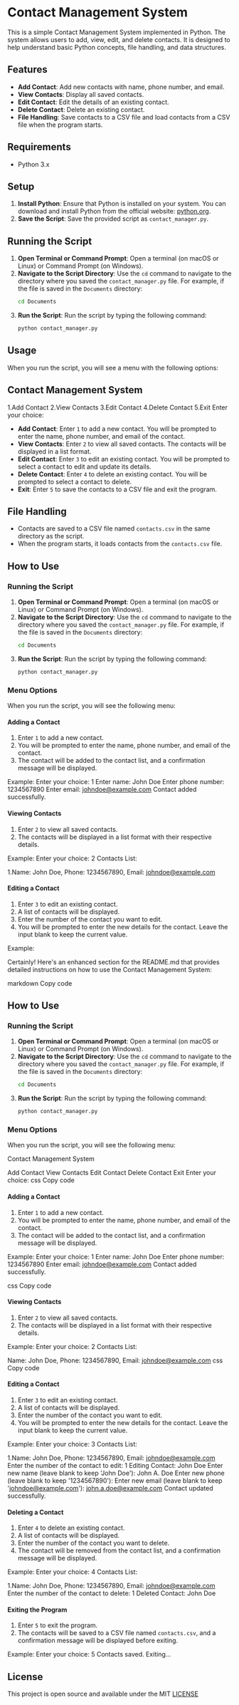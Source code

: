 # Contact Management System

This is a simple Contact Management System implemented in Python. The system allows users to add, view, edit, and delete contacts. It is designed to help understand basic Python concepts, file handling, and data structures.

## Features

- **Add Contact**: Add new contacts with name, phone number, and email.
- **View Contacts**: Display all saved contacts.
- **Edit Contact**: Edit the details of an existing contact.
- **Delete Contact**: Delete an existing contact.
- **File Handling**: Save contacts to a CSV file and load contacts from a CSV file when the program starts.

## Requirements

- Python 3.x

## Setup

1. **Install Python**: Ensure that Python is installed on your system. You can download and install Python from the official website: [python.org](https://www.python.org/downloads/).
2. **Save the Script**: Save the provided script as `contact_manager.py`.

## Running the Script

1. **Open Terminal or Command Prompt**: Open a terminal (on macOS or Linux) or Command Prompt (on Windows).
2. **Navigate to the Script Directory**: Use the `cd` command to navigate to the directory where you saved the `contact_manager.py` file. For example, if the file is saved in the `Documents` directory:
    ```sh
    cd Documents
    ```
3. **Run the Script**: Run the script by typing the following command:
    ```sh
    python contact_manager.py
    ```

## Usage

When you run the script, you will see a menu with the following options:

## Contact Management System

1.Add Contact
2.View Contacts
3.Edit Contact
4.Delete Contact
5.Exit
Enter your choice:

- **Add Contact**: Enter `1` to add a new contact. You will be prompted to enter the name, phone number, and email of the contact.
- **View Contacts**: Enter `2` to view all saved contacts. The contacts will be displayed in a list format.
- **Edit Contact**: Enter `3` to edit an existing contact. You will be prompted to select a contact to edit and update its details.
- **Delete Contact**: Enter `4` to delete an existing contact. You will be prompted to select a contact to delete.
- **Exit**: Enter `5` to save the contacts to a CSV file and exit the program.

## File Handling

- Contacts are saved to a CSV file named `contacts.csv` in the same directory as the script.
- When the program starts, it loads contacts from the `contacts.csv` file.
## How to Use

### Running the Script

1. **Open Terminal or Command Prompt**: Open a terminal (on macOS or Linux) or Command Prompt (on Windows).
2. **Navigate to the Script Directory**: Use the `cd` command to navigate to the directory where you saved the `contact_manager.py` file. For example, if the file is saved in the `Documents` directory:
    ```sh
    cd Documents
    ```
3. **Run the Script**: Run the script by typing the following command:
    ```sh
    python contact_manager.py
    ```

### Menu Options

When you run the script, you will see the following menu:


#### Adding a Contact

1. Enter `1` to add a new contact.
2. You will be prompted to enter the name, phone number, and email of the contact.
3. The contact will be added to the contact list, and a confirmation message will be displayed.

Example:
Enter your choice: 1
Enter name: John Doe
Enter phone number: 1234567890
Enter email: johndoe@example.com
Contact added successfully.

#### Viewing Contacts

1. Enter `2` to view all saved contacts.
2. The contacts will be displayed in a list format with their respective details.

Example:
Enter your choice: 2
Contacts List:

1.Name: John Doe, Phone: 1234567890, Email: johndoe@example.com

#### Editing a Contact

1. Enter `3` to edit an existing contact.
2. A list of contacts will be displayed.
3. Enter the number of the contact you want to edit.
4. You will be prompted to enter the new details for the contact. Leave the input blank to keep the current value.

Example:

Certainly! Here's an enhanced section for the README.md that provides detailed instructions on how to use the Contact Management System:

markdown
Copy code
## How to Use

### Running the Script

1. **Open Terminal or Command Prompt**: Open a terminal (on macOS or Linux) or Command Prompt (on Windows).
2. **Navigate to the Script Directory**: Use the `cd` command to navigate to the directory where you saved the `contact_manager.py` file. For example, if the file is saved in the `Documents` directory:
    ```sh
    cd Documents
    ```
3. **Run the Script**: Run the script by typing the following command:
    ```sh
    python contact_manager.py
    ```

### Menu Options

When you run the script, you will see the following menu:

Contact Management System

Add Contact
View Contacts
Edit Contact
Delete Contact
Exit
Enter your choice:
css
Copy code

#### Adding a Contact

1. Enter `1` to add a new contact.
2. You will be prompted to enter the name, phone number, and email of the contact.
3. The contact will be added to the contact list, and a confirmation message will be displayed.

Example:
Enter your choice: 1
Enter name: John Doe
Enter phone number: 1234567890
Enter email: johndoe@example.com
Contact added successfully.

css
Copy code

#### Viewing Contacts

1. Enter `2` to view all saved contacts.
2. The contacts will be displayed in a list format with their respective details.

Example:
Enter your choice: 2
Contacts List:

Name: John Doe, Phone: 1234567890, Email: johndoe@example.com
css
Copy code

#### Editing a Contact

1. Enter `3` to edit an existing contact.
2. A list of contacts will be displayed.
3. Enter the number of the contact you want to edit.
4. You will be prompted to enter the new details for the contact. Leave the input blank to keep the current value.

Example:
Enter your choice: 3
Contacts List:

1.Name: John Doe, Phone: 1234567890, Email: johndoe@example.com
Enter the number of the contact to edit: 1
Editing Contact: John Doe
Enter new name (leave blank to keep 'John Doe'): John A. Doe
Enter new phone (leave blank to keep '1234567890'):
Enter new email (leave blank to keep 'johndoe@example.com'): john.a.doe@example.com
Contact updated successfully.

#### Deleting a Contact

1. Enter `4` to delete an existing contact.
2. A list of contacts will be displayed.
3. Enter the number of the contact you want to delete.
4. The contact will be removed from the contact list, and a confirmation message will be displayed.

Example:
Enter your choice: 4
Contacts List:

1.Name: John Doe, Phone: 1234567890, Email: johndoe@example.com
Enter the number of the contact to delete: 1
Deleted Contact: John Doe

#### Exiting the Program

1. Enter `5` to exit the program.
2. The contacts will be saved to a CSV file named `contacts.csv`, and a confirmation message will be displayed before exiting.

Example:
Enter your choice: 5
Contacts saved. Exiting...

## License

This project is open source and available under the MIT [LICENSE](LICENSE)
